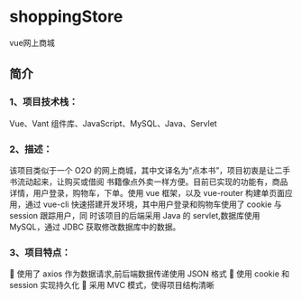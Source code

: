 # shoppingStore
vue网上商城

## 简介

### 1、项目技术栈：
Vue、Vant 组件库、JavaScript、MySQL、Java、Servlet 

### 2、描述： 
该项目类似于一个 O2O 的网上商城，其中文译名为“点本书”，项目初衷是让二手书流动起来，让购买或借阅 书籍像点外卖一样方便。目前已实现的功能有，商品详情，用户登录，购物车，下单。使用 vue 框架，以及 vue-router 构建单页面应用，通过 vue-cli 快速搭建开发环境，其中用户登录和购物车使用了 cookie 与 session 跟踪用户，同 时该项目的后端采用 Java 的 servlet,数据库使用 MySQL，通过 JDBC 获取修改数据库中的数据。

### 3、项目特点： 
 使用了 axios 作为数据请求,前后端数据传递使用 JSON 格式  使用 cookie 和 session 实现持久化  采用 MVC 模式，使得项目结构清晰
